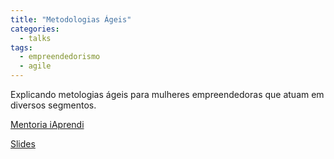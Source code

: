 ```yaml
---
title: "Metodologias Ágeis"
categories:
  - talks
tags:
  - empreendedorismo
  - agile
---
```


Explicando metologias ágeis para mulheres empreendedoras que atuam em diversos segmentos.

<a href="https://iaprendi.com/as-3-ferramentas-de-gestao-que-farao-diferenca-no-seu-negocio/" target="_blank">Mentoria iAprendi</a>

[Slides](/slides/2018-08-09_WebinarMetodologiasAgeis_iAprendi.pdf)